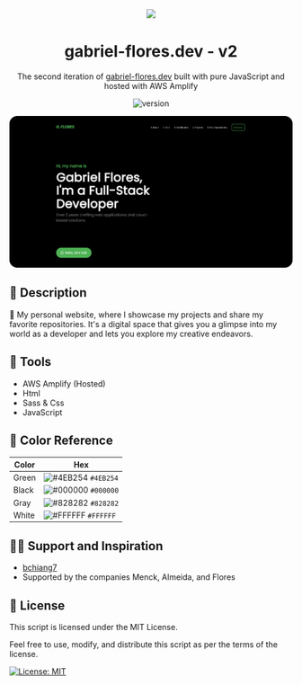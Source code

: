 <div align="center">
  <a href="https://www.gabriel-flores.dev/" target="_blank">
    <img src='https://www.gabriel-flores.dev/assets/images/logo/small-logo.png' height='110'>
  </a>
</div>

<h1 align="center">
  gabriel-flores.dev - v2
</h1>

<p align="center">
  The second iteration of <a href="https://www.gabriel-flores.dev/" target="_blank">gabriel-flores.dev</a> built with pure JavaScript and hosted with AWS Amplify
</p>

<p align="center">
  <img src="https://img.shields.io/badge/version-2.0.0-blue" alt="version">
</p>

[![Gabriel Flores](https://github.com/GabrielFlores8227/GabrielFlores8227/blob/main/global-assets/My-Website/banner.png)](https://www.gabriel-flores.dev/)

## 📝 Description

<p>
  🤠 My personal website, where I showcase my projects and share my favorite repositories. It's a digital space that gives you a glimpse into my world as a developer and lets you explore my creative         endeavors.
</p>

## 🔨 Tools

<ul>
  <li>AWS Amplify (Hosted)</li>
  <li>Html</li>
  <li>Sass & Css</li>
  <li>JavaScript</li>
</ul>

## 🎨 Color Reference

| Color          | Hex                                                                |
| -------------- | ------------------------------------------------------------------ |
| Green          | ![#4EB254](https://via.placeholder.com/10/4EB254?text=+) `#4EB254` |
| Black          | ![#000000](https://via.placeholder.com/10/000000?text=+) `#000000` |
| Gray          | ![#828282](https://via.placeholder.com/10/828282?text=+) `#828282` |
| White          | ![#FFFFFF](https://via.placeholder.com/10/FFFFFF?text=+) `#FFFFFF` |

## 👏🏼 Support and Inspiration

<ul>
  <li>
    <a href="https://github.com/bchiang7" target="_blank"> bchiang7 </a>
  </li>
  <li>
    Supported by the companies Menck, Almeida, and Flores
  </li>
</ul>

## 📖 License

This script is licensed under the MIT License.

Feel free to use, modify, and distribute this script as per the terms of the license.

[![License: MIT](https://img.shields.io/badge/License-MIT-yellow.svg)](https://opensource.org/licenses/MIT)
